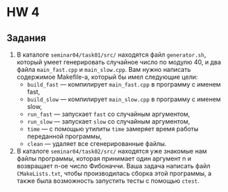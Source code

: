# HW 4

## Задания
1. В каталоге `seminar04/task01/src/` находятся файл `generator.sh`, который умеет генерировать случайное число по модулю 40, и два файла `main_fast.cpp` и `main_slow.cpp`. Вам нужно написать содержимое Makefile-а, который бы имел следующие цели:
    * ```build_fast``` — компилирует `main_fast.cpp` в программу с именем fast,
    * ```build_slow``` — компилирует `main_slow.cpp` в программу с именем slow,
    * ```run_fast``` — запускает ```fast``` со случайным аргументом,
    * ```run_slow``` — запускает ```slow``` со случайным аргументом,
    * ```time``` — с помощью утилиты ```time``` замеряет время работы переданной программы,
    * ```clean``` — удаляет все сгенерированные файлы.
2. В каталоге `seminar04/task02/src/` находятся уже знакомые нам файлы программы, которая принимает один аргумент n и возвращает n-ое число Фибоначчи. Ваша задача написать файл `CMakeLists.txt`, чтобы производилась сборка этой программы, а также была возможность запустить тесты с помощью ```ctest```.